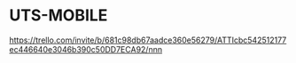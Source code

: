 # UTS-MOBILE

https://trello.com/invite/b/681c98db67aadce360e56279/ATTIcbc542512177ec446640e3046b390c50DD7ECA92/nnn
